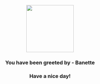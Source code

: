 <p align="center">
            <img src="https://raw.githubusercontent.com/PokeAPI/sprites/master/sprites/pokemon/354.png" width="150" height="150">
          </p>
          <h3 align="center">You have been greeted by - <b>Banette</b></h3>
          <h3 align="center">Have a nice day!</h3>
        